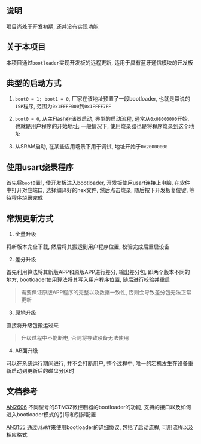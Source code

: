 ## 说明

项目尚处于开发初期, 还并没有实现功能 

## 关于本项目

本项目通过`bootloader`实现开发板的远程更新, 适用于具有蓝牙通信模块的开发板 

## 典型的启动方式

1. `boot0 = 1; boot1 = 0`, 厂家在该地址预置了一段bootloader, 也就是常说的`ISP`程序, 范围为`0x1FFFF000`到`0x1FFFF7FF` 

2. `boot0 = 0`, 从主Flash存储器启动, 典型的启动流程, 通常从`0x08000000`开始, 也就是用户程序的开始地址; 一般情况下, 使用烧录器也是将程序烧录到这个地址 

3. 从SRAM启动, 在某些应用场景下用于调试, 地址开始于`0x20000000` 

## 使用usart烧录程序

首先将`boot0`置1, 使开发板进入bootloader, 开发板使用usart连接上电脑, 在软件中打开对应端口, 选择编译好的hex文件, 然后点击烧录, 随后按下开发板复位键, 等待程序烧录完成 

## 常规更新方式

1. 全量升级 

将新版本完全下载, 然后将其搬运到用户程序位置, 校验完成后重启设备 

2. 差分升级 

首先利用算法将其新版APP和原版APP进行差分, 输出差分包, 即两个版本不同的地方, bootloader使用算法将其写入用户程序位置, 随后进行校验并重启 

> 需要保证原版APP程序的完整以及数据一致性, 否则会导致差分包无法正常更新 

3. 原地升级 

直接将升级包搬运过来 

> 升级过程中不能断电, 否则将导致设备无法使用 

4. AB面升级 

可以在系统运行期间进行, 并不会打断用户, 整个过程中, 唯一的宕机发生在设备重新启动到更新后的磁盘分区时 

## 文档参考

[AN2606](https://www.st.com/resource/en/application_note/cd00167594-stm32-microcontroller-system-memory-boot-mode-stmicroelectronics.pdf) 不同型号的STM32微控制器的bootloader的功能, 支持的接口以及如何进入bootloader模式的引导和引脚配置 

[AN3155](https://www.st.com/resource/en/application_note/cd00264342-usart-protocol-used-in-the-stm32-bootloader-stmicroelectronics.pdf) 通过`USART`来使用bootloader的详细协议, 包括了启动流程, 可用流程以及相应格式 


